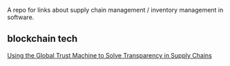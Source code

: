 A repo for links about supply chain management / inventory management in software.

## blockchain tech
[Using the Global Trust Machine to Solve Transparency in Supply Chains](https://medium.com/@jutta_steiner/using-the-global-trust-machine-to-solve-transparency-in-supply-chains-c6bdc90c3f15#.xjsuvk35c)
